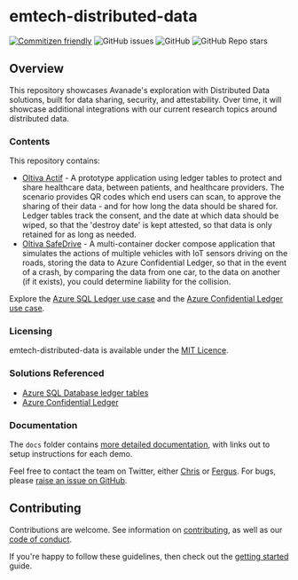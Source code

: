 # emtech-distributed-data

[![Commitizen friendly](https://img.shields.io/badge/commitizen-friendly-brightgreen.svg)](http://commitizen.github.io/cz-cli/) ![GitHub issues](https://img.shields.io/github/issues/Avanade/emtech-distributed-data) ![GitHub](https://img.shields.io/github/license/Avanade/emtech-distributed-data) ![GitHub Repo stars](https://img.shields.io/github/stars/Avanade/emtech-distributed-data?style=social)

## Overview

This repository showcases Avanade's exploration with Distributed Data solutions, built for data sharing, security, and attestability. Over time, it will showcase additional integrations with our current research topics around distributed data.

### Contents

This repository contains:

- [Oltiva Actif](docs/sql-ledger-usecase.md) - A prototype application using ledger tables to protect and share healthcare data, between patients, and healthcare providers. The scenario provides QR codes which end users can scan, to approve the sharing of their data - and for how long the data should be shared for. Ledger tables track the consent, and the date at which data should be wiped, so that the 'destroy date' is kept attested, so that data is only retained for as long as needed.
- [Oltiva SafeDrive](docs/confidential-ledger-usecase.md) - A multi-container docker compose application that simulates the actions of multiple vehicles with IoT sensors driving on the roads, storing the data to Azure Confidential Ledger, so that in the event of a crash, by comparing the data from one car, to the data on another (if it exists), you could determine liability for the collision.


Explore the [Azure SQL Ledger use case](docs/sql-ledger-usecase.md) and the [Azure Confidential Ledger use case](docs/confidential-ledger-usecase.md).

### Licensing

emtech-distributed-data is available under the [MIT Licence](./LICENCE).

### Solutions Referenced

- [Azure SQL Database ledger tables](https://docs.microsoft.com/en-us/azure/azure-sql/database/ledger-overview?WT.mc_id=AI-MVP-5004204)
- [Azure Confidential Ledger](https://docs.microsoft.com/en-gb/azure/confidential-ledger/?WT.mc_id=AI-MVP-5004204)

### Documentation

The `docs` folder contains [more detailed documentation](docs/start-here.md), with links out to setup instructions for each demo.

Feel free to contact the team on Twitter, either [Chris](https://twitter.com/sealjay_clj) or [Fergus](https://twitter.com/FergusKidd). For bugs, please [raise an issue on GitHub](https://github.com/Avanade/emtech-distributed-data/issues).

## Contributing

Contributions are welcome. See information on [contributing](CONTRIBUTING.md), as well as our [code of conduct](CODE_OF_CONDUCT.md).

If you're happy to follow these guidelines, then check out the [getting started](docs/start-here.md) guide.
